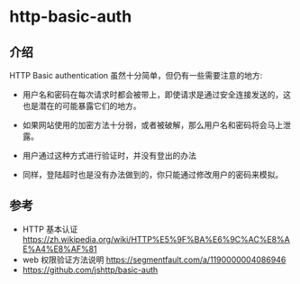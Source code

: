 # http-basic-auth

## 介绍

HTTP Basic authentication 虽然十分简单，但仍有一些需要注意的地方:

- 用户名和密码在每次请求时都会被带上，即使请求是通过安全连接发送的，这也是潜在的可能暴露它们的地方。

- 如果网站使用的加密方法十分弱，或者被破解，那么用户名和密码将会马上泄露。

- 用户通过这种方式进行验证时，并没有登出的办法

- 同样，登陆超时也是没有办法做到的，你只能通过修改用户的密码来模拟。

## 参考

- HTTP 基本认证 https://zh.wikipedia.org/wiki/HTTP%E5%9F%BA%E6%9C%AC%E8%AE%A4%E8%AF%81
- web 权限验证方法说明 https://segmentfault.com/a/1190000004086946
- https://github.com/jshttp/basic-auth
